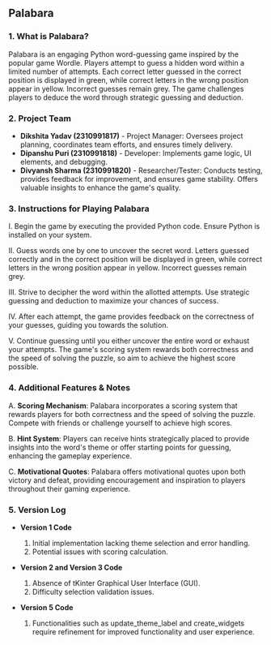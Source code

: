## Palabara

### 1. What is Palabara?
Palabara is an engaging Python word-guessing game inspired by the popular game Wordle. Players attempt to guess a hidden word within a limited number of attempts. Each correct letter guessed in the correct position is displayed in green, while correct letters in the wrong position appear in yellow. Incorrect guesses remain grey. The game challenges players to deduce the word through strategic guessing and deduction.

### 2. Project Team
- **Dikshita Yadav (2310991817)** - Project Manager: Oversees project planning, coordinates team efforts, and ensures timely delivery.
- **Dipanshu Puri (2310991818)** - Developer: Implements game logic, UI elements, and debugging.
- **Divyansh Sharma (2310991820)** - Researcher/Tester: Conducts testing, provides feedback for improvement, and ensures game stability. Offers valuable insights to enhance the game's quality.

### 3. Instructions for Playing Palabara
I. Begin the game by executing the provided Python code. Ensure Python is installed on your system.

II. Guess words one by one to uncover the secret word. Letters guessed correctly and in the correct position will be displayed in green, while correct letters in the wrong position appear in yellow. Incorrect guesses remain grey.

III. Strive to decipher the word within the allotted attempts. Use strategic guessing and deduction to maximize your chances of success.

IV. After each attempt, the game provides feedback on the correctness of your guesses, guiding you towards the solution.

V. Continue guessing until you either uncover the entire word or exhaust your attempts. The game's scoring system rewards both correctness and the speed of solving the puzzle, so aim to achieve the highest score possible.

### 4. Additional Features & Notes
A. **Scoring Mechanism**: Palabara incorporates a scoring system that rewards players for both correctness and the speed of solving the puzzle. Compete with friends or challenge yourself to achieve high scores.

B. **Hint System**: Players can receive hints strategically placed to provide insights into the word's theme or offer starting points for guessing, enhancing the gameplay experience.

C. **Motivational Quotes**: Palabara offers motivational quotes upon both victory and defeat, providing encouragement and inspiration to players throughout their gaming experience.

### 5. Version Log
- **Version 1 Code**
   1. Initial implementation lacking theme selection and error handling.
   2. Potential issues with scoring calculation.
      
- **Version 2 and Version 3 Code**
   1. Absence of tKinter Graphical User Interface (GUI).
   2. Difficulty selection validation issues.
      
- **Version 5 Code**
   1. Functionalities such as update_theme_label and create_widgets require refinement for improved functionality and user experience.
